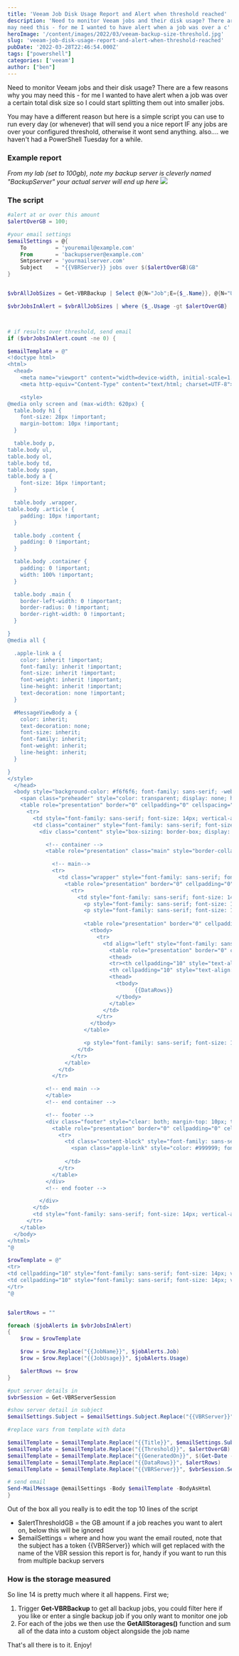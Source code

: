 ```yaml
---
title: 'Veeam Job Disk Usage Report and Alert when threshold reached' 
description: 'Need to monitor Veeam jobs and their disk usage? There are a few reasons why you
may need this - for me I wanted to have alert when a job was over a c'
heroImage: '/content/images/2022/03/veeam-backup-size-threshold.jpg'
slug: 'veeam-job-disk-usage-report-and-alert-when-threshold-reached'
pubDate: '2022-03-28T22:46:54.000Z'
tags: ["powershell"] 
categories: ['veeam']
author: ["ben"]
---
```


Need to monitor Veeam jobs and their disk usage? There are a few reasons why you may need this - for me I wanted to have alert when a job was over a certain total disk size so I could start splitting them out into smaller jobs. 

You may have a different reason but here is a simple script you can use to run every day (or whenever) that will send you a nice report IF any jobs are over your configured threshold, otherwise it wont send anything. also.... we haven't had a PowerShell Tuesday for a while.

### Example report 

*From my lab (set to 100gb), note my backup server is cleverly named "BackupServer" your actual server will end up here*
![](/content/images/2022/03/image-8.png)
### The script

```powershell
#alert at or over this amount
$alertOverGB = 100;

#your email settings
$emailSettings = @{
    To         = 'youremail@example.com'
    From       = 'backupserver@example.com'
    Smtpserver = 'yourmailserver.com'
    Subject    = "{{VBRServer}} jobs over $($alertOverGB)GB"
}


$vbrAllJobSizes = Get-VBRBackup | Select @{N="Job";E={$_.Name}}, @{N="Usage";E={[math]::Round(($_.GetAllStorages().Stats.BackupSize | Measure-Object -Sum).Sum/1GB,1)}}

$vbrJobsInAlert = $vbrAllJobSizes | where {$_.Usage -gt $alertOverGB} | Sort-Object -Property Usage -Descending



# if results over threshold, send email
if ($vbrJobsInAlert.count -ne 0) {

$emailTemplate = @"
<!doctype html>
<html>
  <head>
    <meta name="viewport" content="width=device-width, initial-scale=1.0">
    <meta http-equiv="Content-Type" content="text/html; charset=UTF-8">

    <style>
@media only screen and (max-width: 620px) {
  table.body h1 {
    font-size: 28px !important;
    margin-bottom: 10px !important;
  }

  table.body p,
table.body ul,
table.body ol,
table.body td,
table.body span,
table.body a {
    font-size: 16px !important;
  }

  table.body .wrapper,
table.body .article {
    padding: 10px !important;
  }

  table.body .content {
    padding: 0 !important;
  }

  table.body .container {
    padding: 0 !important;
    width: 100% !important;
  }

  table.body .main {
    border-left-width: 0 !important;
    border-radius: 0 !important;
    border-right-width: 0 !important;
  }

}
@media all {

  .apple-link a {
    color: inherit !important;
    font-family: inherit !important;
    font-size: inherit !important;
    font-weight: inherit !important;
    line-height: inherit !important;
    text-decoration: none !important;
  }

  #MessageViewBody a {
    color: inherit;
    text-decoration: none;
    font-size: inherit;
    font-family: inherit;
    font-weight: inherit;
    line-height: inherit;
  }

}
</style>
  </head>
  <body style="background-color: #f6f6f6; font-family: sans-serif; -webkit-font-smoothing: antialiased; font-size: 14px; line-height: 1.4; margin: 0; padding: 0; -ms-text-size-adjust: 100%; -webkit-text-size-adjust: 100%;">
    <span class="preheader" style="color: transparent; display: none; height: 0; max-height: 0; max-width: 0; opacity: 0; overflow: hidden; mso-hide: all; visibility: hidden; width: 0;">{{VBRServer}} jobs have been processed, some are over threshold of {{Threshold}}GB.</span>
    <table role="presentation" border="0" cellpadding="0" cellspacing="0" class="body" style="border-collapse: separate; mso-table-lspace: 0pt; mso-table-rspace: 0pt; background-color: #f6f6f6; width: 100%;" width="100%" bgcolor="#f6f6f6">
      <tr>
        <td style="font-family: sans-serif; font-size: 14px; vertical-align: top;" valign="top">&nbsp;</td>
        <td class="container" style="font-family: sans-serif; font-size: 14px; vertical-align: top; display: block; max-width: 580px; padding: 10px; width: 580px; margin: 0 auto;" width="580" valign="top">
          <div class="content" style="box-sizing: border-box; display: block; margin: 0 auto; max-width: 580px; padding: 10px;">

            <!-- container -->
            <table role="presentation" class="main" style="border-collapse: separate; mso-table-lspace: 0pt; mso-table-rspace: 0pt; background: #ffffff; border-radius: 3px; width: 100%;" width="100%">

              <!-- main-->
              <tr>
                <td class="wrapper" style="font-family: sans-serif; font-size: 14px; vertical-align: top; box-sizing: border-box; padding: 20px;" valign="top">
                  <table role="presentation" border="0" cellpadding="0" cellspacing="0" style="border-collapse: separate; mso-table-lspace: 0pt; mso-table-rspace: 0pt; width: 100%;" width="100%">
                    <tr>
                      <td style="font-family: sans-serif; font-size: 14px; vertical-align: top;" valign="top">
                        <p style="font-family: sans-serif; font-size: 14px; font-weight: normal; margin: 0; margin-bottom: 15px;"><h2>{{Title}}</h2></p>
                        <p style="font-family: sans-serif; font-size: 14px; font-weight: normal; margin: 0; margin-bottom: 15px;">Backup jobs have been processed, below are the jobs that meet your threshold of {{Threshold}}GB.</p>
                        
                        <table role="presentation" border="0" cellpadding="0" cellspacing="0" class="btn btn-primary" style="border-collapse: separate; mso-table-lspace: 0pt; mso-table-rspace: 0pt; box-sizing: border-box; width: 100%;" width="100%">
                          <tbody>
                            <tr>
                              <td align="left" style="font-family: sans-serif; font-size: 14px; vertical-align: top; padding-bottom: 15px;" valign="top">
                                <table role="presentation" border="0" cellpadding="10" cellspacing="10" style="border-collapse: separate; mso-table-lspace: 0pt; mso-table-rspace: 0pt; width: auto;">
                                <thead>
                                <tr><th cellpadding="10" style="text-align: left;" align="left">Job</th>
                                <th cellpadding="10" style="text-align: left;" align="left">Size</th></tr>
                                <thead>
                                  <tbody>
                                        {{DataRows}}
                                  </tbody>
                                </table>
                              </td>
                            </tr>
                          </tbody>
                        </table>

                        <p style="font-family: sans-serif; font-size: 14px; font-weight: normal; margin: 0; margin-bottom: 15px;">Over to you!</p>
                      </td>
                    </tr>
                  </table>
                </td>
              </tr>

            <!-- end main -->
            </table>
            <!-- end container -->

            <!-- footer -->
            <div class="footer" style="clear: both; margin-top: 10px; text-align: center; width: 100%;">
              <table role="presentation" border="0" cellpadding="0" cellspacing="0" style="border-collapse: separate; mso-table-lspace: 0pt; mso-table-rspace: 0pt; width: 100%;" width="100%">
                <tr>
                  <td class="content-block" style="font-family: sans-serif; vertical-align: top; padding-bottom: 10px; padding-top: 10px; color: #999999; font-size: 12px; text-align: center;" valign="top" align="center">
                    <span class="apple-link" style="color: #999999; font-size: 12px; text-align: center;">Generated {{GeneratedOn}} for {{VBRServer}}</span>
                 
                  </td>
                </tr>
              </table>
            </div>
            <!-- end footer -->

          </div>
        </td>
        <td style="font-family: sans-serif; font-size: 14px; vertical-align: top;" valign="top">&nbsp;</td>
      </tr>
    </table>
  </body>
</html>
"@

$rowTemplate = @"
<tr>
<td cellpadding="10" style="font-family: sans-serif; font-size: 14px; vertical-align: top;" valign="top" align="left" width="75%">{{JobName}}</td>
<td cellpadding="10" style="font-family: sans-serif; font-size: 14px; vertical-align: top;" valign="top" align="left" width="25%">{{JobUsage}}GB</td>
</tr>
"@


$alertRows = ""

foreach ($jobAlerts in $vbrJobsInAlert)
{
    $row = $rowTemplate

    $row = $row.Replace("{{JobName}}", $jobAlerts.Job)
    $row = $row.Replace("{{JobUsage}}", $jobAlerts.Usage)

    $alertRows += $row
}

#put server details in 
$vbrSession = Get-VBRServerSession

#show server detail in subject
$emailSettings.Subject = $emailSettings.Subject.Replace("{{VBRServer}}", $vbrSession.Server)

#replace vars from template with data

$emailTemplate = $emailTemplate.Replace("{{Title}}", $emailSettings.Subject)
$emailTemplate = $emailTemplate.Replace("{{Threshold}}", $alertOverGB)
$emailTemplate = $emailTemplate.Replace("{{GeneratedOn}}", $(Get-Date -Format "dd/MM/yyyy HH:mm"))
$emailTemplate = $emailTemplate.Replace("{{DataRows}}", $alertRows)
$emailTemplate = $emailTemplate.Replace("{{VBRServer}}", $vbrSession.Server)

# send email
Send-MailMessage @emailSettings -Body $emailTemplate -BodyAsHtml
}
```
Out of the box all you really is to edit the top 10 lines of the script

- $alertThresholdGB = the GB amount if a job reaches you want to alert on, below this will be ignored
- $emailSettings = where and how you want the email routed, note that the subject has a token {{VBRServer}} which will get replaced with the name of the VBR session this report is for, handy if you want to run this from multiple backup servers

### How is the storage measured

So line 14 is pretty much where it all happens. First we;

1. Trigger **Get-VBRBackup** to get all backup jobs, you could filter here if you like or enter a single backup job if you only want to monitor one job
2. For each of the jobs we then use the **GetAllStorages()** function and sum all of the data into a custom object alongside the job name 

That's all there is to it. Enjoy! 

